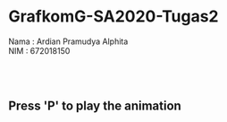 # GrafkomG-SA2020-Tugas2

Nama  : Ardian Pramudya Alphita <br/>
NIM   : 672018150 <br/>

<br/>
<br/>

## Press 'P' to play the animation
